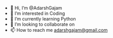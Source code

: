 - 👋 Hi, I’m @AdarshGajam
- 👀 I’m interested in Coding
- 🌱 I’m currently learning Python
- 💞️ I’m looking to collaborate on 
- 📫 How to reach me adarshgajam@gmail.com 

<!---
AdarshGajam/AdarshGajam is a ✨ special ✨ repository because its `README.md` (this file) appears on your GitHub profile.
You can click the Preview link to take a look at your changes.
--->
